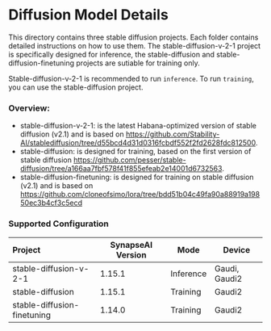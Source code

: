 # Diffusion Model Details

This directory contains three stable diffusion projects. Each folder contains detailed instructions on how to use them. The stable-diffusion-v-2-1 project is specifically designed for inference, the stable-diffusion and stable-diffusion-finetuning projects are sutiable for training only.

Stable-diffusion-v-2-1 is recommended to run `inference`. To run `training`, you can use the stable-diffusion project.

### Overview:

* stable-diffusion-v-2-1: is the latest Habana-optimized version of stable diffusion (v2.1) and is based on https://github.com/Stability-AI/stablediffusion/tree/d55bcd4d31d0316fcbdf552f2fd2628fdc812500.
* stable-diffusion: is designed for training, based on the first version of stable diffusion https://github.com/pesser/stable-diffusion/tree/a166aa7fbf578f41f855efeab2e14001d6732563.
* stable-diffusion-finetuning: is designed for training on stable diffusion (v2.1) and is based on https://github.com/cloneofsimo/lora/tree/bdd51b04c49fa90a88919a19850ec3b4cf3c5ecd

### Supported Configuration
| Project  | SynapseAI Version | Mode | Device |
|:---------|-------------------|-------|-------|
| stable-diffusion-v-2-1  | 1.15.1             | Inference | Gaudi, Gaudi2 |
| stable-diffusion        | 1.15.1             | Training  | Gaudi2 |
| stable-diffusion-finetuning | 1.14.0        | Training  | Gaudi2 |
